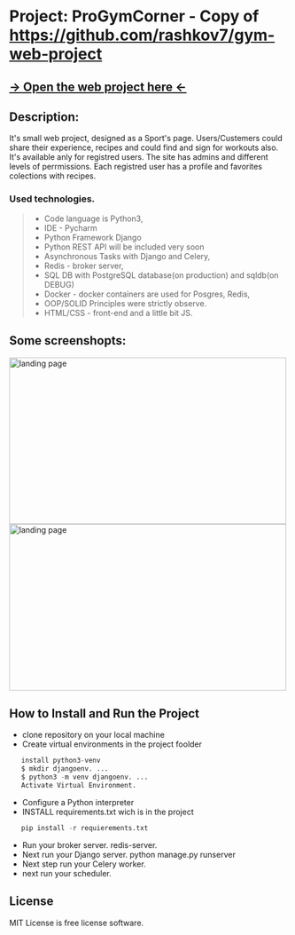 # Project: ProGymCorner - Copy of https://github.com/rashkov7/gym-web-project
## [-> Open the web project here <-](https://gym-corner.herokuapp.com/)
## Description:
It's small web project, designed as a Sport's page. Users/Custemers could share their experience, recipes and could find and sign for workouts also. It's available anly for registred users. The site has admins and different levels of perrmissions. Each registred user has a profile and favorites colections with recipes. 
### Used technologies.
 
 > - Code language is Python3,
 > - IDE - Pycharm
 > - Python Framework Django
 > - Python REST API will be included very soon
 > - Asynchronous Tasks with Django and Celery,
 > - Redis - broker server,
 > - SQL DB with PostgreSQL database(on production) and sqldb(on DEBUG)
 > - Docker - docker containers are used for Posgres, Redis, 
 > - OOP/SOLID Principles were strictly observe.
 > - HTML/CSS - front-end and a little bit JS.
  
## Some screenshopts:
<img src="https://res.cloudinary.com/dpe5acysn/image/upload/v1650232393/screenshots/pic_2_txjcsv.jpg" alt="landing page" style="height: 300px; width:500px;"/>
<img src="https://res.cloudinary.com/dpe5acysn/image/upload/v1650232488/screenshots/pic_3_vmhygv.jpg" alt="landing page" style="height: 300px; width:500px;"/>

##  How to Install and Run the Project
 - clone repository on your local machine
 - Create virtual environments in the project foolder
  ```python
     install python3-venv
     $ mkdir djangoenv. ...
     $ python3 -m venv djangoenv. ...
     Activate Virtual Environment.
 ```
 - Configure a Python interpreter
 - INSTALL requirements.txt wich is in the project
 ```python
    pip install -r requierements.txt
 ```
 - Run your broker server. redis-server.
 - Next run your Django server. python manage.py runserver
 - Next step run your Celery worker.
 - next run your scheduler.

## License 
MIT License is free license software. 
